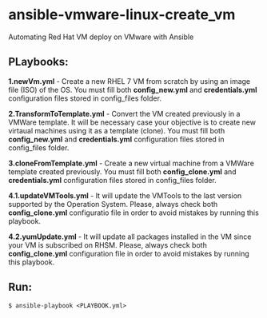 # ansible-vmware-linux-create_vm
Automating Red Hat VM deploy on VMware with Ansible

## PLaybooks:

**1.newVm.yml** - Create a new RHEL 7 VM from scratch by using an image file (ISO) of the OS. You must fill both **config_new.yml** and **credentials.yml** configuration files stored in config_files folder.

**2.TransformToTemplate.yml** - Convert the VM created previously in a VMWare template. It will be necessary case your objective is to create new virtaual machines using it as a template (clone). You must fill both **config_new.yml** and **credentials.yml** configuration files stored in config_files folder.

**3.cloneFromTemplate.yml** - Create a new virtual machine from a VMWare template created previously. You must fill both **config_clone.yml** and **credentials.yml** configuration files stored in config_files folder.

**4.1.updateVMTools.yml** - It will update the VMTools to the last version supported by the Operation System. Please, always check both **config_clone.yml** configuratio file in order to avoid mistakes by running this playbook.

**4.2.yumUpdate.yml** - It will update all packages installed in the VM since your VM is subscribed on RHSM. Please, always check both **config_clone.yml** configuration file in order to avoid mistakes by running this playbook.

## Run:

```$ ansible-playbook <PLAYBOOK.yml>```
